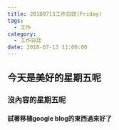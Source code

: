 ```yaml
---
title: 20180713工作日誌(Friday)
tags:
  - 工作
category:
  - 工作日誌
date: 2018-07-13 11:00:00
---
```

## 今天是美好的星期五呢 ##

### 沒內容的星期五呢 ###

#### 試著移植google blog的東西過來好了 ####